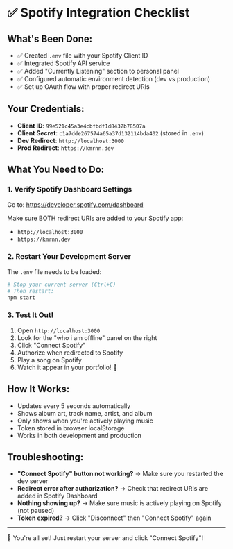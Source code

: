 # ✅ Spotify Integration Checklist

## What's Been Done:
- ✅ Created `.env` file with your Spotify Client ID
- ✅ Integrated Spotify API service
- ✅ Added "Currently Listening" section to personal panel
- ✅ Configured automatic environment detection (dev vs production)
- ✅ Set up OAuth flow with proper redirect URIs

## Your Credentials:
- **Client ID**: `99e521c45a3e4cbfbdf1d8432b78507a`
- **Client Secret**: `c1a7dde267574a65a37d132114bda402` (stored in `.env`)
- **Dev Redirect**: `http://localhost:3000`
- **Prod Redirect**: `https://kmrnn.dev`

## What You Need to Do:

### 1. Verify Spotify Dashboard Settings
Go to: https://developer.spotify.com/dashboard

Make sure BOTH redirect URIs are added to your Spotify app:
- `http://localhost:3000`
- `https://kmrnn.dev`

### 2. Restart Your Development Server
The `.env` file needs to be loaded:
```bash
# Stop your current server (Ctrl+C)
# Then restart:
npm start
```

### 3. Test It Out!
1. Open `http://localhost:3000`
2. Look for the "who i am offline" panel on the right
3. Click "Connect Spotify"
4. Authorize when redirected to Spotify
5. Play a song on Spotify
6. Watch it appear in your portfolio! 🎵

## How It Works:
- Updates every 5 seconds automatically
- Shows album art, track name, artist, and album
- Only shows when you're actively playing music
- Token stored in browser localStorage
- Works in both development and production

## Troubleshooting:
- **"Connect Spotify" button not working?** → Make sure you restarted the dev server
- **Redirect error after authorization?** → Check that redirect URIs are added in Spotify Dashboard
- **Nothing showing up?** → Make sure music is actively playing on Spotify (not paused)
- **Token expired?** → Click "Disconnect" then "Connect Spotify" again

---

🎉 You're all set! Just restart your server and click "Connect Spotify"!

